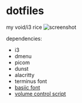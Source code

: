 # dotfiles
my void/i3 rice
![screenshot](https://user-images.githubusercontent.com/98802603/228831428-e57ed2de-8dea-421c-9863-bb7e8e396b87.png)

dependencies:
- i3
- dmenu
- picom
- dunst
- alacritty
- terminus font
- <a href="https://cinni.net/fonts/basiic.ttf">basiic font</a>
- <a href="https://github.com/ericmurphyxyz/dotfiles/blob/master/.local/bin/changevolume">volume control script</a>
